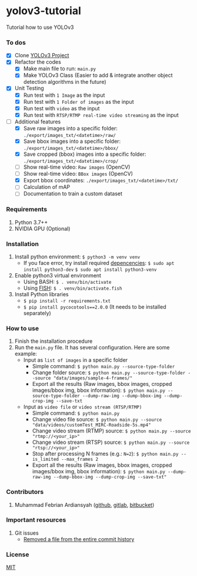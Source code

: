 # yolov3-tutorial
Tutorial how to use YOLOv3

### To dos 
- [x] Clone [YOLOv3 Project](https://github.com/ultralytics/yolov3) 
- [x] Refactor the codes
    - [x] Make main file to run: `main.py`
    - [x] Make YOLOv3 Class (Easier to add & integrate another object detection 
            algorithms in the future)
- [x] Unit Testing
    - [x] Run test with `1 Image` as the input
    - [x] Run test with `1 Folder of images` as the input
    - [x] Run test with `video` as the input
    - [x] Run test with `RTSP/RTMP real-time video streaming` as the input
- [ ] Additional features
    - [x] Save raw images into a specific folder: `./export/images_txt/<datetime>/raw/`
    - [x] Save bbox images into a specific folder: `./export/images_txt/<datetime>/bbox/`
    - [x] Save cropped (bbox) images into a specific folder: `./export/images_txt/<datetime>/crop/`
    - [ ] Show real-time video: `Raw images` (OpenCV) 
    - [ ] Show real-time video: `BBox images` (OpenCV) 
    - [x] Export bbox coordinates: `./export/images_txt/<datetime>/txt/`
    - [ ] Calculation of mAP
    - [ ] Documentation to train a custom dataset

### Requirements 
1. Python 3.7++
2. NVIDIA GPU (Optional)

### Installation
1. Install python environment: 
    `$ python3 -m venv venv`
    - If you face error, try install required 
        [depencencies](https://linuxize.com/post/how-to-create-python-virtual-environments-on-ubuntu-18-04/): 
        `$ sudo apt install python3-dev`
        `$ sudo apt install python3-venv`
2. Enable python3 virtual environment
    - Using BASH: `$ . venv/bin/activate`
    - Using [FISH](https://github.com/fish-shell/fish-shell): 
        `$ . venv/bin/activate.fish`
3. Install Python libraries
    - `$ pip install -r requirements.txt`
    - `$ pip install pycocotools==2.0.0` (It needs to be installed separately)

### How to use 
1. Finish the installation procedure
2. Run the `main.py` file. It has several configuration. Here are some example:
    - Input as `list of images` in a specific folder
        - Simple command: `$ python main.py --source-type-folder`
        - Change folder source: `$ python main.py --source-type-folder --source "data/images/sample-4-frames/"`
        - Export all the results (Raw images, bbox images, cropped images/bbox img, bbox information): 
            `$ python main.py --source-type-folder --dump-raw-img --dump-bbox-img --dump-crop-img --save-txt`
    - Input as `video file` or `video stream (RTSP/RTMP)`
        - Simple command: `$ python main.py`
        - Change video file source: `$ python main.py --source "data/videos/customTest_MIRC-Roadside-5s.mp4"`
        - Change video stream (RTMP) source: `$ python main.py --source "rtmp://<your_ip>"`
        - Change video stream (RTSP) source: `$ python main.py --source "rtsp://<your_ip>"`
        - Stop after processing N frames (e.g.: `N=2`): `$ python main.py --is_limited --max_frames 2`
        - Export all the results (Raw images, bbox images, cropped images/bbox img, bbox information): 
            `$ python main.py --dump-raw-img --dump-bbox-img --dump-crop-img --save-txt"`
    

### Contributors 
1. Muhammad Febrian Ardiansyah 
([github](https://github.com/ardihikaru), 
[gitlab](https://gitlab.com/ardihikaru), 
[bitbucket](https://bitbucket.org/ardihikaru3/))

### Important resources 
1. Git issues
    - [Removed a file from the entire commit history](https://myopswork.com/how-remove-files-completely-from-git-repository-history-47ed3e0c4c35)

### License 
[MIT](https://choosealicense.com/licenses/mit/)
